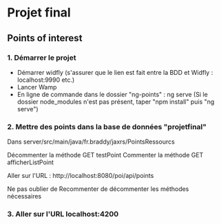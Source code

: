 # Projet final

## Points of interest

### 1. Démarrer le projet

- Démarrer widfly (s'assurer que le lien est fait entre la BDD et Widfly : localhost:9990 etc.)
- Lancer Wamp
- En ligne de commande dans le dossier "ng-points" : ng serve 
(Si le dossier node_modules n'est pas présent, taper "npm install" puis "ng serve") 


### 2. Mettre des points dans la base de données "projetfinal"

Dans server/src/main/java/fr.braddy/jaxrs/PointsRessourcs

Décommenter la méthode GET testPoint
Commenter la méthode GET  afficherListPoint

Aller sur l'URL : http://localhost:8080/poi/api/points

Ne pas oublier de Recommenter de décommenter les méthodes nécessaires

### 3. Aller sur l'URL localhost:4200
